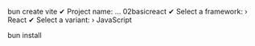 bun create vite
✔ Project name: … 02basicreact
✔ Select a framework: › React
✔ Select a variant: › JavaScript

bun install
